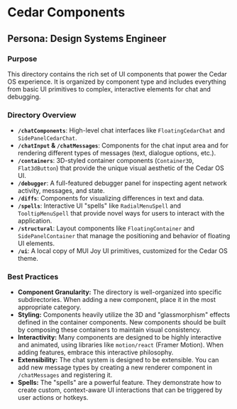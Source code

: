 # Cedar Components

## Persona: Design Systems Engineer

### Purpose

This directory contains the rich set of UI components that power the Cedar OS experience. It is organized by component type and includes everything from basic UI primitives to complex, interactive elements for chat and debugging.

### Directory Overview

- **`/chatComponents`**: High-level chat interfaces like `FloatingCedarChat` and `SidePanelCedarChat`.
- **`/chatInput` & `/chatMessages`**: Components for the chat input area and for rendering different types of messages (text, dialogue options, etc.).
- **`/containers`**: 3D-styled container components (`Container3D`, `Flat3dButton`) that provide the unique visual aesthetic of the Cedar OS UI.
- **`/debugger`**: A full-featured debugger panel for inspecting agent network activity, messages, and state.
- **`/diffs`**: Components for visualizing differences in text and data.
- **`/spells`**: Interactive UI "spells" like `RadialMenuSpell` and `TooltipMenuSpell` that provide novel ways for users to interact with the application.
- **`/structural`**: Layout components like `FloatingContainer` and `SidePanelContainer` that manage the positioning and behavior of floating UI elements.
- **`/ui`**: A local copy of MUI Joy UI primitives, customized for the Cedar OS theme.

### Best Practices

- **Component Granularity:** The directory is well-organized into specific subdirectories. When adding a new component, place it in the most appropriate category.
- **Styling:** Components heavily utilize the 3D and "glassmorphism" effects defined in the container components. New components should be built by composing these containers to maintain visual consistency.
- **Interactivity:** Many components are designed to be highly interactive and animated, using libraries like `motion/react` (Framer Motion). When adding features, embrace this interactive philosophy.
- **Extensibility:** The chat system is designed to be extensible. You can add new message types by creating a new renderer component in `/chatMessages` and registering it.
- **Spells:** The "spells" are a powerful feature. They demonstrate how to create custom, context-aware UI interactions that can be triggered by user actions or hotkeys.
